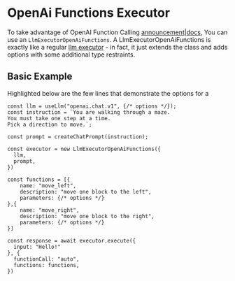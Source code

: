 # OpenAi Functions Executor

To take advantage of OpenAI Function Calling [announcement](https://openai.com/blog/function-calling-and-other-api-updates)|[docs](https://platform.openai.com/docs/guides/gpt/function-calling), You can use an `LlmExecutorOpenAiFunctions`. A LlmExecutorOpenAiFunctions is exactly like a regular [llm executor](/executor/) - in fact, it just extends the class and adds options with some additional type restraints.

## Basic Example
Highlighted below are the few lines that demonstrate the options for a 
```typescript{13,14,15,16,17,18,19,20,21,26,27}:no-line-numbers
const llm = useLlm("openai.chat.v1", {/* options */});
const instruction = `You are walking through a maze.
You must take one step at a time.
Pick a direction to move.`;

const prompt = createChatPrompt(instruction);

const executor = new LlmExecutorOpenAiFunctions({
  llm,
  prompt,
})

const functions = [{
    name: "move_left",
    description: "move one block to the left",
    parameters: {/* options */}
},{
    name: "move_right",
    description: "move one block to the right",
    parameters: {/* options */}
}]

const response = await executor.execute({
  input: "Hello!"
}, {
  functionCall: "auto",
  functions: functions,
})
```
